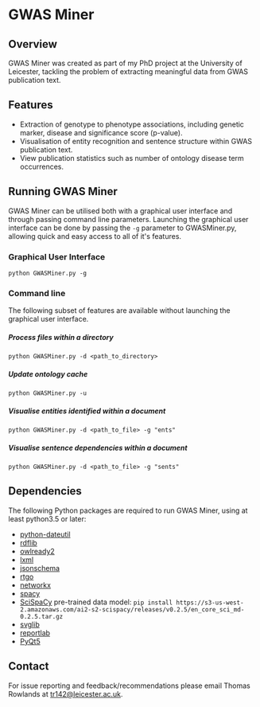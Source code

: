 # GWAS Miner

## Overview
GWAS Miner was created as part of my PhD project at the University of Leicester, tackling the problem of extracting
 meaningful data from GWAS publication text.
 
## Features
- Extraction of genotype to phenotype associations, including genetic marker, disease and significance score (p-value).
- Visualisation of entity recognition and sentence structure within GWAS publication text.
- View publication statistics such as number of ontology disease term occurrences.

## Running GWAS Miner
GWAS Miner can be utilised both with a graphical user interface and through passing command line parameters.
Launching the graphical user interface can be done by passing the `-g` parameter to GWASMiner.py, allowing quick
 and easy access to all of it's features.
 
### Graphical User Interface 
```
python GWASMiner.py -g
```

### Command line
The following subset of features are available without launching the graphical user interface.

##### Process files within a directory
```
python GWASMiner.py -d <path_to_directory>
```

##### Update ontology cache
```
python GWASMiner.py -u
```

##### Visualise entities identified within a document
```
python GWASMiner.py -d <path_to_file> -g "ents"
```

##### Visualise sentence dependencies within a document
```
python GWASMiner.py -d <path_to_file> -g "sents"
```

## Dependencies
The following Python packages are required to run GWAS Miner, using at least python3.5 or later:
- [python-dateutil](https://pypi.org/project/python-dateutil/)
- [rdflib](https://pypi.org/project/rdflib/)
- [owlready2](https://pypi.org/project/Owlready2/)
- [lxml](https://pypi.org/project/lxml/)
- [jsonschema](https://pypi.org/project/jsonschema/)
- [rtgo](https://pypi.org/project/rtgo/)
- [networkx](https://pypi.org/project/networkx/)
- [spacy](https://pypi.org/project/spacy/)
- [SciSpaCy](https://allenai.github.io/scispacy/) pre-trained data model: `pip install https://s3-us-west-2.amazonaws.com/ai2-s2-scispacy/releases/v0.2.5/en_core_sci_md-0.2.5.tar.gz`
- [svglib](https://pypi.org/project/svglib/)
- [reportlab](https://pypi.org/project/reportlab/)
- [PyQt5](https://pypi.org/project/PyQt5/)

## Contact
For issue reporting and feedback/recommendations please email Thomas Rowlands at [tr142@leicester.ac.uk](mailto:tr142@leicester.ac.uk).
